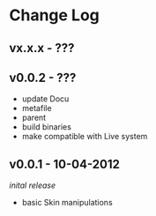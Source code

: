 # Change Log

## vx.x.x - ???

## v0.0.2 - ???
  * update Docu
  * metafile
  * parent
  * build binaries
  * make compatible with Live system


## v0.0.1 - 10-04-2012
  _inital release_

  * basic Skin manipulations
